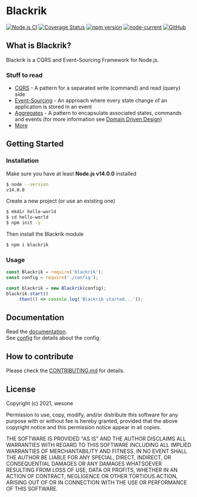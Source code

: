 # Blackrik

[![Node.js CI](https://github.com/wesone/blackrik/actions/workflows/node.js.yml/badge.svg)](https://github.com/wesone/blackrik/actions/workflows/node.js.yml)
[![Coverage Status](https://coveralls.io/repos/github/wesone/blackrik/badge.svg?branch=feature/workflow)](https://coveralls.io/github/wesone/blackrik?branch=feature/workflow)
[![npm version](https://badge.fury.io/js/blackrik.svg)](https://www.npmjs.com/package/blackrik)
[![node-current](https://img.shields.io/node/v/blackrik)](https://www.npmjs.com/package/blackrik)
[![GitHub](https://img.shields.io/github/license/wesone/blackrik)](https://github.com/wesone/blackrik/blob/master/LICENSE.md)
## What is Blackrik?
Blackrik is a CQRS and Event-Sourcing Framework for Node.js.

### Stuff to read
- [CQRS](https://martinfowler.com/bliki/CQRS.html) - A pattern for a separated write (command) and read (query) side
- [Event-Sourcing](https://martinfowler.com/eaaDev/EventSourcing.html) - An approach where every state change of an application is stored in an event
- [Aggregates](https://martinfowler.com/bliki/DDD_Aggregate.html) - A pattern to encapsulate associated states, commands and events (for more information see [Domain Driven Design](https://martinfowler.com/bliki/DomainDrivenDesign.html))
- [More](https://www.cqrs.nu/)

## Getting Started

### Installation
Make sure you have at least **Node.js v14.0.0** installed
```sh
$ node --version
v14.0.0
```
Create a new project (or use an existing one)
```sh
$ mkdir hello-world
$ cd hello-world
$ npm init -y
```
Then install the Blackrik module
```sh
$ npm i blackrik
```

### Usage
```javascript
const Blackrik = require('blackrik');
const config = require('./config');

const blackrik = new Blackrik(config);
blackrik.start()
    .then(() => console.log('Blackrik started...'));
```

## Documentation
Read the [documentation](https://github.com/wesone/blackrik/wiki).  
See [config](https://github.com/wesone/blackrik/wiki/API-Reference#config) for details about the config.

## How to contribute
Please check the [CONTRIBUTING.md](https://github.com/wesone/blackrik/blob/master/CONTRIBUTING.md) for details.

## License
Copyright (c) 2021, wesone

Permission to use, copy, modify, and/or distribute this software for any
purpose with or without fee is hereby granted, provided that the above
copyright notice and this permission notice appear in all copies.

THE SOFTWARE IS PROVIDED "AS IS" AND THE AUTHOR DISCLAIMS ALL WARRANTIES
WITH REGARD TO THIS SOFTWARE INCLUDING ALL IMPLIED WARRANTIES OF
MERCHANTABILITY AND FITNESS. IN NO EVENT SHALL THE AUTHOR BE LIABLE FOR
ANY SPECIAL, DIRECT, INDIRECT, OR CONSEQUENTIAL DAMAGES OR ANY DAMAGES
WHATSOEVER RESULTING FROM LOSS OF USE, DATA OR PROFITS, WHETHER IN AN
ACTION OF CONTRACT, NEGLIGENCE OR OTHER TORTIOUS ACTION, ARISING OUT OF
OR IN CONNECTION WITH THE USE OR PERFORMANCE OF THIS SOFTWARE.